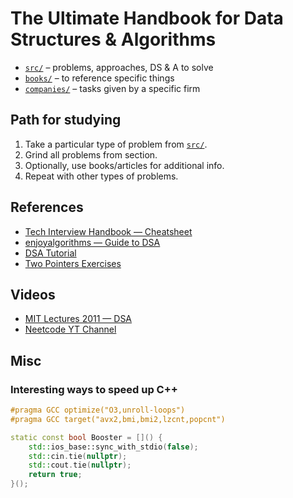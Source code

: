 # The Ultimate Handbook for Data Structures & Algorithms

- [`src/`](./src/README.md) – problems, approaches, DS & A to solve
- [`books/`](./books/README.md) – to reference specific things
- [`companies/`](./companies/README.md) – tasks given by a specific firm

## Path for studying

1. Take a particular type of problem from [`src/`](./src/README.md).
2. Grind all problems from section.
3. Optionally, use books/articles for additional info.
4. Repeat with other types of problems.

## References

* [Tech Interview Handbook — Cheatsheet](https://www.techinterviewhandbook.org/algorithms/study-cheatsheet/)
* [enjoyalgorithms — Guide to DSA](https://enjoyalgorithms.com/blog/step-by-step-guidance-to-master-data-structure-and-algorithms-for-coding-interview)
* [DSA Tutorial](https://www.geeksforgeeks.org/learn-data-structures-and-algorithms-dsa-tutorial/)
* [Two Pointers Exercises](https://towardsdatascience.com/two-pointer-approach-python-code-f3986b602640)

## Videos

* [MIT Lectures 2011 — DSA](https://ocw.mit.edu/courses/6-006-introduction-to-algorithms-fall-2011/video_galleries/lecture-videos/)
* [Neetcode YT Channel](https://www.youtube.com/@NeetCode)

## Misc

### Interesting ways to speed up C++

```c++
#pragma GCC optimize("O3,unroll-loops")
#pragma GCC target("avx2,bmi,bmi2,lzcnt,popcnt")

static const bool Booster = []() {
    std::ios_base::sync_with_stdio(false);
    std::cin.tie(nullptr);
    std::cout.tie(nullptr);
    return true;
}();
```
